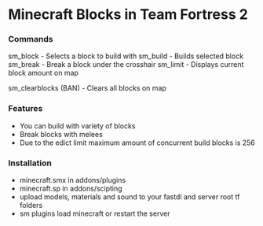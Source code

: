 # Minecraft Blocks in Team Fortress 2
### Commands
sm_block - Selects a block to build with
sm_build - Builds selected block
sm_break - Break a block under the crosshair
sm_limit - Displays current block amount on map

sm_clearblocks (BAN) - Clears all blocks on map

### Features
- You can build with variety of blocks
- Break blocks with melees
- Due to the edict limit maximum amount of concurrent build blocks is 256

### Installation
- minecraft.smx in addons/plugins
- minecraft.sp in addons/scipting
- upload models, materials and sound to your fastdl and server root tf folders
- sm plugins load minecraft or restart the server
